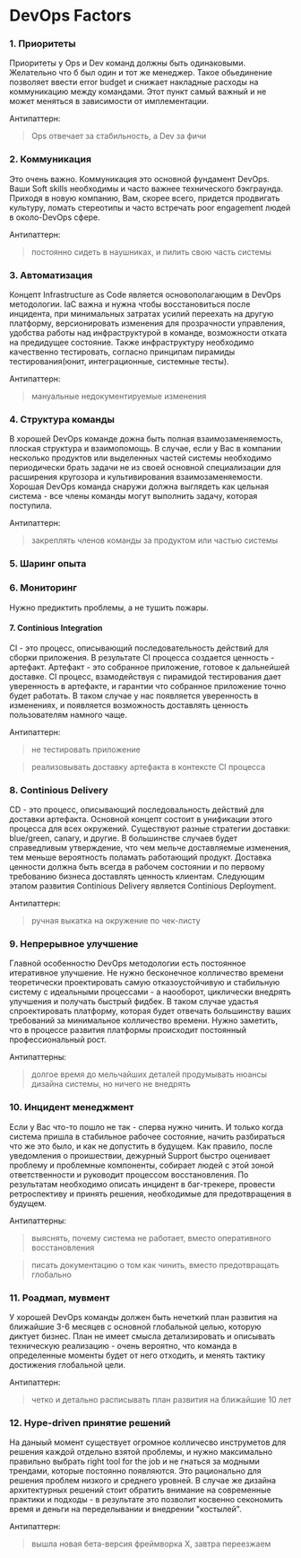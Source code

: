 # DevOps Factors

### 1. Приоритеты
Приоритеты у Ops и Dev команд должны быть одинаковыми. Желательно что б был один и тот же менеджер.  Такое обьединение позволяет ввести error budget и снижает накладные расходы на коммуникацию между командами. Этот пункт самый важный и не может меняться в зависимости от имплементации. 

Антипаттерн: 
> Ops отвечает за стабильность, а Dev за фичи

### 2. Коммуникация 
Это очень важно. Коммуникация это основной фундамент DevOps. Ваши Soft skills необходимы и часто важнее технического бэкграунда. Приходя в новую компанию, Вам, скорее всего, придется продвигать культуру, ломать стереотипы и часто встречать poor engagement людей в около-DevOps сфере.

Антипаттерн: 
> постоянно сидеть в наушниках, и пилить свою часть системы

### 3. Автоматизация
Концепт Infrastructure as Code является основополагающим в DevOps методологии. 
IaC важна и нужна чтобы восстановиться после инцидента, при минимальных затратах усилий переехать на другую платформу, версионировать изменения для прозрачности управления, удобства работы над инфраструктурой в команде, возможности отката на предидущее состояние. Также инфраструктуру необходимо качественно тестировать, согласно принципам пирамиды тестирования(юнит, интеграционные, системные тесты).  

Антипаттерн: 
> мануальные недокументируемые изменения

### 4. Структура команды
В хорошей DevOps команде дожна быть полная взаимозаменяемость, плоская структура и взаимопомощь. В случае, если у Вас в компании несколько продуктов или выделенных частей системы необходимо периодически брать задачи не из своей основной специализации для расширения кругозора и культивирования взаимозаменяемости. Хорошая DevOps команда снаружи должна выглядеть как цельная система - все члены команды могут выполнить задачу, которая поступила. 

Антипаттерн: 
> закреплять членов команды за продуктом или частью системы

### 5. Шаринг опыта

### 6. Мониторинг
Нужно предиктить проблемы, а не тушить пожары. 

#### 7. Continious Integration 
CI - это процесс, описывающий последовательность действий для сборки приложения. В результате CI процесса создается ценность - артефакт. Артефакт - это собранное приложение, готовое к дальнейшей доставке. 
CI процесс, взамодействуя с пирамидой тестирования дает уверенность в артефакте, и гарантии что собранное приложение точно будет работать. В таком случае у нас появляется уверенность в изменениях, и появляется возможность доставлять ценность пользователям намного чаще. 

Антипаттерн: 
> не тестировать приложение 

> реализовывать доставку артефакта в контексте CI процесса

### 8. Continious Delivery 
CD - это процесс, описывающий последовальность действий для доставки артефакта. Основной концепт состоит в унификации этого процесса для всех окружений. Существуют разные стратегии доставки: blue/green, canary, и другие. В большинстве случаев будет справедливым утверждение, что чем мельче доставляемые изменения, тем меньше вероятность поламать работающий продукт. Доставка ценности должна быть всегда в рабочем состоянии и по первому требованию бизнеса доставлять ценность клиентам. 
Следующим этапом развития Continious Delivery является Continious Deployment. 

Антипаттерн: 
> ручная выкатка на окружение по чек-листу

### 9. Непрерывное улучшение 
Главной особенностю DevOps методологии есть постоянное итеративное улучшение. Не нужно бесконечное колличество времени теоретически проектировать самую отказоустойчивую и стабильную систему с идеальными процессами - а наооборот, циклически внедрять улучшения и получать быстрый фидбек. В таком случае удастья спроектировать платформу, которая будет отвечать большинству ваших требований за минимальное колличество времени. Нужно заметить, что в процессе развития платформы происходит постоянный профессиональный рост.

Антипаттерны: 
> долгое время до мельчайших деталей продумывать нюансы дизайна системы, но ничего не внедрять 

### 10. Инцидент менеджмент
Если у Вас что-то пошло не так - сперва нужно чинить. И только когда система пришла в стабильное рабочее состояние, начить разбираться что же это было, и как не допустить в будущем. Как правило, после уведомления о проишествии, дежурный Support быстро оценивает проблему и проблемные компоненты, собирает людей с этой зоной ответственности и руководит процессом восстановления. По результатам необходимо описать инцидент в баг-трекере, провести ретроспективу и принять решения, необходимые для предотвращения в будущем. 

Антипаттерны: 
> выяснять, почему система не работает, вместо оперативного восстановления

> писать документацию о том как чинить, вместо предотвращать глобально

### 11. Роадмап, мувмент
У хорошей DevOps команды должен быть нечеткий план развития на ближайшие 3-6 месяцев с основной глобальной целью, которую диктует бизнес. План не имеет смысла детализировать и описывать техническую реализацию - очень вероятно, что команда в определенные моменты будет от него отходить, и менять тактику достижения глобальной цели. 

Антипаттерн: 
> четко и детально расписывать план развития на ближайшие 10 лет 

### 12. Hype-driven принятие решений 
На даныый момент существует огромное колличесво инструметов для решения каждой отдельно взятой проблемы, и нужно максимально правильно выбрать right tool for the job и не гнаться за модными трендами, которые постоянно появляются. Это рационально для решения проблем низкого и среднего уровней. В случае же дизайна архитектурных решений стоит обратить внимание на современные практики и подходы - в результате это позволит косвенно секономить время и деньги на переделывании и внедрении "костылей". 

Антипаттерн: 
> вышла новая бета-версия фреймворка Х, завтра переезжаем 